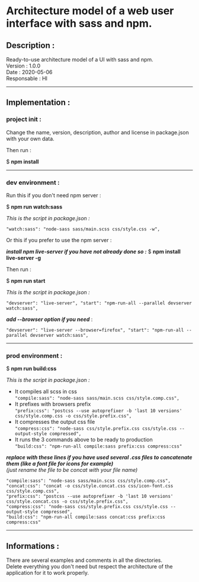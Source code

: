 # Architecture model of a web user interface with sass and npm.   


## Description :  

Ready-to-use architecture model of a UI with sass and npm.   
Version : 1.0.0   
Date : 2020-05-06   
Responsable : HI   

---

## Implementation :   


### project init :  

Change the name, version, description, author and license in package.json with your own data.  

Then run :  

$ __npm install__  

---

### dev environment :  

Run this if you don't need npm server :

$ __npm run watch:sass__   

*This is the script in package.json :*  

 `"watch:sass": "node-sass sass/main.scss css/style.css -w",`  


Or this if you prefer to use the npm server  :   

***install npm live-server if you have not already done so :***
$ __npm install live-server -g__   

Then run :

$ __npm run start__  

*This is the script in package.json :*   

 `"devserver": "live-server", "start": "npm-run-all --parallel devserver watch:sass",`  

***add --browser option if you need*** :   

 `"devserver": "live-server --browser=firefox", "start": "npm-run-all --parallel devserver watch:sass",`  

---

### prod environment :  

$ __npm run build:css__   


*This is the script in package.json :*  

- It compiles all scss in css    
   `"compile:sass": "node-sass sass/main.scss css/style.comp.css",`  
- It prefixes with browsers prefix   
   `"prefix:css": "postcss --use autoprefixer -b 'last 10 versions' css/style.comp.css -o css/style.prefix.css",`  
- It compresses the output css file    
   `"compress:css": "node-sass css/style.prefix.css css/style.css --output-style compressed",`  
- It runs the 3 commands above to be ready to production    
   `"build:css": "npm-run-all compile:sass prefix:css compress:css"`   


***replace with these lines if you have used several .css files to concatenate them (like a font file for icons for example)***    
*(just rename the file to be concat with your file name)*    

`"compile:sass": "node-sass sass/main.scss css/style.comp.css",`     
`"concat:css": "concat -o css/style.concat.css css/icon-font.css css/style.comp.css",`   
`"prefix:css": "postcss --use autoprefixer -b 'last 10 versions' css/style.concat.css -o css/style.prefix.css",`   
`"compress:css": "node-sass css/style.prefix.css css/style.css --output-style compressed",`   
`"build:css": "npm-run-all compile:sass concat:css prefix:css compress:css"`   

---

## Informations :  


There are several examples and comments in all the directories.  
Delete everything you don't need but respect the architecture of the application for it to work properly.  